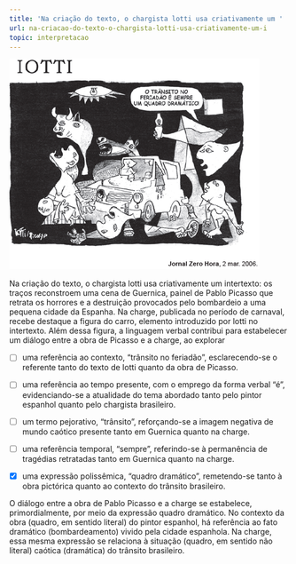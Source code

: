 ```yaml
---
title: 'Na criação do texto, o chargista lotti usa criativamente um '
url: na-criacao-do-texto-o-chargista-lotti-usa-criativamente-um-i
topic: interpretacao
---
```



![](88ba582f-f60e-8e38-be22-aad03ab6e055.png)

Na criação do texto, o chargista lotti usa criativamente um intertexto: os traços reconstroem uma cena de Guernica, painel de Pablo Picasso que retrata os horrores e a destruição provocados pelo bombardeio a uma pequena cidade da Espanha. Na charge, publicada no período de carnaval, recebe destaque a figura do carro, elemento introduzido por lotti no intertexto. Além dessa figura, a linguagem verbal contribui para estabelecer um diálogo entre a obra de Picasso e a charge, ao explorar



- [ ] uma referência ao contexto, “trânsito no feriadão”, esclarecendo-se o referente tanto do texto de Iotti quanto da obra de Picasso.
- [ ] uma referência ao tempo presente, com o emprego da forma verbal “é”, evidenciando-se a atualidade do tema abordado tanto pelo pintor espanhol quanto pelo chargista brasileiro.
- [ ] um termo pejorativo, “trânsito”, reforçando-se a imagem negativa de mundo caótico presente tanto em Guernica quanto na charge.
- [ ] uma referência temporal, “sempre”, referindo-se à permanência de tragédias retratadas tanto em Guernica quanto na charge.
- [x] uma expressão polissêmica, “quadro dramático”, remetendo-se tanto à obra pictórica quanto ao contexto do trânsito brasileiro.


O diálogo entre a obra de Pablo Picasso e a charge se estabelece, primordialmente, por meio da expressão quadro dramático. No contexto da obra (quadro, em sentido literal) do pintor espanhol, há referência ao fato dramático (bombardeamento) vivido pela cidade espanhola. Na charge, essa mesma expressão se relaciona à situação (quadro, em sentido não literal) caótica (dramática) do trânsito brasileiro.
